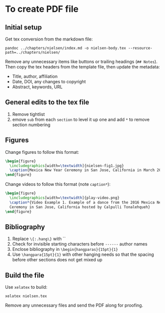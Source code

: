 # To create PDF file

## Initial setup

Get tex conversion from the markdown file:

```
pandoc ../chapters/nielsen/index.md -o nielsen-body.tex --resource-path=../chapters/nielsen/
```

Remove any unnecessary items like buttons or trailing headings (`## Notes`). Then copy the tex headers from the template file, then update the metadata:

  * Title, author, affiliation
  * Date, DOI, any changes to copyright
  * Abstract, keywords, URL

## General edits to the tex file

1. Remove tightlist
2. emove `sub` from each `section` to level it up one and add `*` to remove section numbering

## Figures

Change figures to follow this format:

```tex
\begin{figure}
  \includegraphics[width=\textwidth]{nielsen-fig1.jpg}
  \caption{Mexica New Year Ceremony in San Jose, California in March 2016.}
\end{figure}
```

Change videos to follow this format (note `caption*`):

```tex
\begin{figure}
  \includegraphics[width=\textwidth]{play-video.png}
  \caption*{Video Example 1. Example of a dance from the 2016 Mexica New Year
  Ceremony in San Jose, California hosted by Calpulli Tonalehqueh}
\end{figure}
```

## Bibliography

1. Replace `\{:.hang\}` with ``
2. Check for invisible starting characters before `------` author names
3. Enclose bibliography in `\begin{hangparas}{15pt}{1}`
4. Use `\hangpara{15pt}{1}` with other hanging needs so that the spacing before other sections does not get mixed up

## Build the file

Use `xelatex` to build:

```
xelatex nielsen.tex
```

Remove any unnecessary files and send the PDF along for proofing.